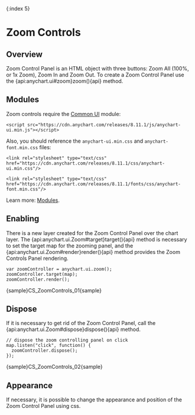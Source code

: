 {:index 5}
# Zoom Controls

## Overview

Zoom Control Panel is an HTML object with three buttons: Zoom All (100%, or 1x Zoom), Zoom In and Zoom Out. To create a Zoom Control Panel use the {api:anychart.ui#zoom}zoom(){api} method. 

## Modules

Zoom controls require the [Common UI](../../Quick_Start/Modules#common_ui) module:

```
<script src="https://cdn.anychart.com/releases/8.11.1/js/anychart-ui.min.js"></script>  
```

Also, you should reference the `anychart-ui.min.css` and `anychart-font.min.css` files:

```
<link rel="stylesheet" type="text/css" href="https://cdn.anychart.com/releases/8.11.1/css/anychart-ui.min.css"/>
```

```
<link rel="stylesheet" type="text/css" href="https://cdn.anychart.com/releases/8.11.1/fonts/css/anychart-font.min.css"/>
```

Learn more: [Modules](../../Quick_Start/Modules).

## Enabling

There is a new layer created for the Zoom Control Panel over the chart layer. The {api:anychart.ui.Zoom#target}target(){api} method is necessary to set the target map for the zooming panel, and the {api:anychart.ui.Zoom#render}render(){api} method provides the Zoom Controls Panel rendering.

```
var zoomController = anychart.ui.zoom();
zoomController.target(map);
zoomController.render();
```
{sample}CS\_ZoomControls\_01{sample}

## Dispose

If it is necessary to get rid of the Zoom Control Panel, call the {api:anychart.ui.Zoom#dispose}dispose(){api} method.

```
// dispose the zoom controlling panel on click
map.listen("click", function() {
  zoomController.dispose();
});
```

{sample}CS\_ZoomControls\_02{sample}

## Appearance

If necessary, it is possible to change the appearance and position of the Zoom Control Panel using css. 